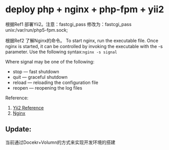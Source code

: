 # deploy php + nginx + php-fpm + yii2

根据Ref1 部署Yii2。注意：fastcgi_pass 修改为：fastcgi_pass unix:/var/run/php5-fpm.sock;

根据Ref2 了解Nginx的命令。
To start nginx, run the executable file. Once nginx is started, it can be controlled by invoking the executable with the -s parameter. Use the following syntax:`nginx -s signal`

Where signal may be one of the following:
* stop — fast shutdown
* quit — graceful shutdown
* reload — reloading the configuration file
* reopen — reopening the log files

Reference:
1. [Yii2 Reference](http://www.yiiframework.com/doc-2.0/guide-start-installation.html)
2. [Nginx](https://nginx.org/en/docs/)

## Update:
当前通过Docekr+Volumn的方式来实现开发环境的搭建
